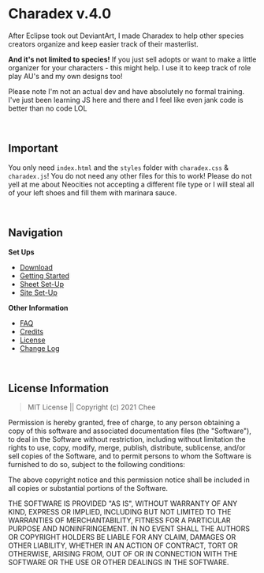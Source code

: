 # Charadex v.4.0

After Eclipse took out DeviantArt, I made Charadex to help other species creators organize and keep easier track of their masterlist.

**And it's not limited to species!** If you just sell adopts or want to make a little organizer for your characters - this might help. I use it to keep track of role play AU's and my own designs too!

Please note I'm not an actual dev and have absolutely no formal training. I've just been learning JS here and there and I feel like even jank code is better than no code LOL

&nbsp;

## Important

You only need `index.html` and the `styles` folder with `charadex.css` & `charadex.js`! You do not need any other files for this to work! Please do not yell at me about Neocities not accepting a different file type or I will steal all of your left shoes and fill them with marinara sauce.

&nbsp;

## Navigation

**Set Ups**

- [Download](https://github.com/cheeriko/charadex/releases/latest)
- [Getting Started](https://github.com/cheeriko/charadex/wiki/Getting-Started)
- [Sheet Set-Up](https://github.com/cheeriko/charadex/wiki/Sheet-Set-Up)
- [Site Set-Up](https://github.com/cheeriko/charadex/wiki/Site-Set-Up)

**Other Information**

- [FAQ](https://github.com/cheeriko/charadex/wiki#faq)
- [Credits](https://github.com/cheeriko/charadex/wiki#credits-for-framework)
- [License](https://github.com/cheeriko/charadex/wiki#license)
- [Change Log](https://github.com/cheeriko/charadex/wiki/Change-Log)

&nbsp;

## License Information

> MIT License || Copyright (c) 2021 Chee

Permission is hereby granted, free of charge, to any person obtaining a copy of this software and associated documentation files (the "Software"), to deal in the Software without restriction, including without limitation the rights to use, copy, modify, merge, publish, distribute, sublicense, and/or sell copies of the Software, and to permit persons to whom the Software is furnished to do so, subject to the following conditions:

The above copyright notice and this permission notice shall be included in all copies or substantial portions of the Software.

THE SOFTWARE IS PROVIDED "AS IS", WITHOUT WARRANTY OF ANY KIND, EXPRESS OR IMPLIED, INCLUDING BUT NOT LIMITED TO THE WARRANTIES OF MERCHANTABILITY, FITNESS FOR A PARTICULAR PURPOSE AND NONINFRINGEMENT. IN NO EVENT SHALL THE AUTHORS OR COPYRIGHT HOLDERS BE LIABLE FOR ANY CLAIM, DAMAGES OR OTHER LIABILITY, WHETHER IN AN ACTION OF CONTRACT, TORT OR OTHERWISE, ARISING FROM, OUT OF OR IN CONNECTION WITH THE SOFTWARE OR THE USE OR OTHER DEALINGS IN THE SOFTWARE.
